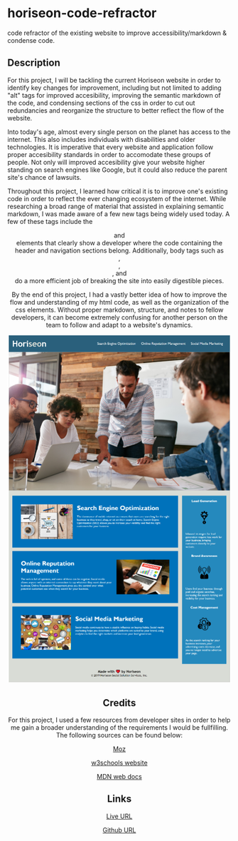 # horiseon-code-refractor

code refractor of the existing website to improve accessibility/markdown &amp; condense code.

## Description

For this project, I will be tackling the current Horiseon website in order to identify key changes for improvement, including but not limited to adding "alt" tags for improved accesibility, improving the semantic markdown of the code, and condensing sections of the css in order to cut out redundancies and reorganize the structure to better reflect the flow of the website.

Into today's age, almost every single person on the planet has access to the internet. This also includes individuals with disabilities and older technologies. It is imperative that every website and application follow proper accesibility standards in order to accomodate these groups of people. Not only will improved accesibility give your website higher standing on search engines like Google, but it could also reduce the parent site's chance of lawsuits. 

Throughout this project, I learned how critical it is to improve one's existing code in order to reflect the ever changing ecosystem of the internet. While researching a broad range of material that assisted in explaining semantic markdown, I was made aware of a few new tags being widely used today. A few of these tags include the <header> and <nav> elements that clearly show a developer where the code containing the header and navigation sections belong. Additionally, body tags such as <main>, <section>, <aside>, and <article> do a more efficient job of breaking the site into easily digestible pieces. 

By the end of this project, I had a vastly better idea of how to improve the flow and understanding of my html code, as well as the organization of the css elements. Without proper markdown, structure, and notes to fellow developers, it can become extremely confusing for another person on the team to follow and adapt to a website's dynamics.

![Finished Website](./css/images/website-final.png)

## Credits

For this project, I used a few resources from developer sites in order to help me gain a broader understanding of the requirements I would be fullfilling. The following sources can be found below:

[Moz](https://moz.com/learn/seo/alt-text)

[w3schools website](https://www.w3schools.com/html/html_accessibility.asp)

[MDN web docs](https://developer.mozilla.org/en-US/docs/Web/Guide/HTML/Using_HTML_sections_and_outlines)

## Links

[Live URL](https://jonathanstoll0603.github.io/horiseon-code-refractor/)

[Github URL](https://github.com/jonathanstoll0603/horiseon-code-refractor)